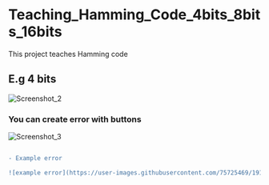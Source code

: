 # Teaching_Hamming_Code_4bits_8bits_16bits
This project teaches Hamming code
## E.g 4 bits ##
![Screenshot_2](https://user-images.githubusercontent.com/75725469/191242900-98748661-3dea-4dfa-8214-97e333db42ca.png)

### You can create error with buttons ###
![Screenshot_3](https://user-images.githubusercontent.com/75725469/191243286-4f65da67-7527-47c6-81b8-779a42799fde.png)

```diff

- Example error 

![example error](https://user-images.githubusercontent.com/75725469/191244182-9abec39b-aaf4-4087-a0d5-cade31f9e5b0.png)
